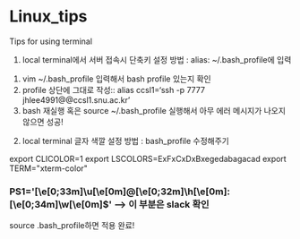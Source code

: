 # Linux_tips
Tips for using terminal 

1. local terminal에서 서버 접속시 단축키 설정 방법
: alias: ~/.bash_profile에 입력

  1) vim ~/.bash_profile 입력해서 bash profile 있는지 확인
  2) profile 상단에 그대로 작성:: alias ccsl1=‘ssh -p 7777 jhlee4991@@ccsl1.snu.ac.kr’
  3) bash 재실행 혹은 source ~/.bash_profile 실행해서 아무 에러 메시지가 나오지 않으면 성공!

2. local terminal 글자 색깔 설정 방법
: bash_profile 수정해주기

export CLICOLOR=1
export LSCOLORS=ExFxCxDxBxegedabagacad
export TERM="xterm-color"
### PS1='\[\e[0;33m\]\u\[\e[0m\]@\[\e[0;32m\]\h\[\e[0m\]:\[\e[0;34m\]\w\[\e[0m\]\$' --> 이 부분은 slack 확인


source .bash_profile하면 적용 완료!
